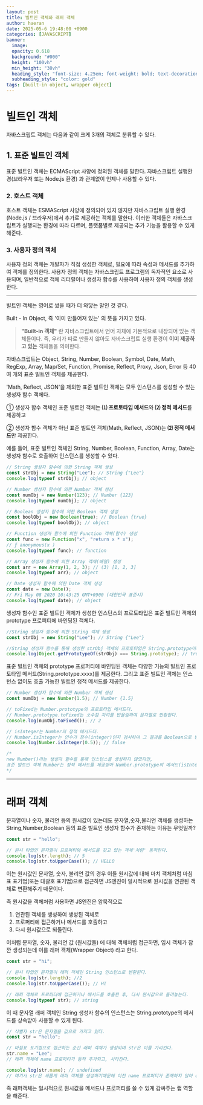 ```yaml
---
layout: post
title: 빌트인 객체와 래퍼 객체
author: haeran
date: 2025-05-6 19:48:00 +0900
categories: [JAVASCRIPT]
banner:
  image:
  opacity: 0.618
  background: "#000"
  height: "100vh"
  min_height: "38vh"
  heading_style: "font-size: 4.25em; font-weight: bold; text-decoration: underline"
  subheading_style: "color: gold"
tags: [built-in object, wrapper object]
---
```


# 빌트인 객체

자바스크립트 객체는 다음과 같이 크게 3개의 객체로 분류할 수 있다.

## 1. 표준 빌트인 객체

표준 빌트인 객체는 ECMAScript 사양에 정의된 객체를 말한다.
자바스크립트 실행환경(브라우저 또는 Node.js 환경) 과 관계없이 언제나 사용할 수 있다.

### 2. 호스트 객체

호스트 객체는 ESMAScript 사양에 정의되어 있지 않지만 자바스크립트 실행 환경(Node.js / 브라우저)에서 추가로 제공하는 객체를 말한다.
이러한 객체들은 자바스크립트가 실행되는 환경에 따라 다르며, 플랫폼별로 제공되는 추가 기능을 활용할 수 있게 해준다.

### 3. 사용자 정의 객체

사용자 정의 객체는 개발자가 직접 생성한 객체로, 필요에 따라 속성과 메서드를 추가하여 객체를 정의한다. 사용자 정의 객체는 자바스크립트 프로그램의 독자적인 요소로 사용되며, 일반적으로 객체 리터럴이나 생성자 함수를 사용하여 사용자 정의 객체를 생성한다.

---

빌트인 객체는 영어로 썼을 때가 더 와닿는 말인 것 같다.

Built - In Object, 즉 '이미 만들어져 있는' 의 뜻을 가지고 있다.

> **"Built-in 객체"** 란 자바스크립트에서 언어 자체에 기본적으로 내장되어 있는 객체들이다. 즉, 우리가 따로 만들지 않아도 자바스크립트 실행 환경이 **이미 제공하고 있는** 객체들을 의미한다.

자바스크립트는 Object, String, Number, Boolean, Symbol, Date, Math, RegExp, Array, Map/Set, Function, Promise, Reflect, Proxy, Json, Error 등 40여 개의 표준 빌트인 객체를 제공한다.

'Math, Reflect, JSON'을 제외한 표준 빌트인 객체는 모두 인스턴스를 생성할 수 있는 생성자 함수 객체다.

① 생성자 함수 객체인 표준 빌트인 객체는
**⑴ 프로토타입 메서드**와
**⑵ 정적 메서드**를 제공하고

② 생성자 함수 객체가 아닌 표준 빌트인 객체(Math, Reflect, JSON)는
**⑵ 정적 메서드**만 제공한다.

예를 들어, 표준 빌트인 객체인 String, Number, Boolean, Function, Array, Date는 생성자 함수로 호출하여 인스턴스를 생성할 수 있다.

```js
// String 생성자 함수에 의한 String 객체 생성
const strObj = new String("Lee"); // String {"Lee"}
console.log(typeof strObj); // object

// Number 생성자 함수에 의한 Number 객체 생성
const numObj = new Number(123); // Number {123}
console.log(typeof numObj); // object

// Boolean 생성자 함수에 의한 Boolean 객체 생성
const boolObj = new Boolean(true); // Boolean {true}
console.log(typeof boolObj); // object

// Function 생성자 함수에 의한 Function 객체(함수) 생성
const func = new Function("x", "return x * x");
// ƒ anonymous(x )
console.log(typeof func); // function

// Array 생성자 함수에 의한 Array 객체(배열) 생성
const arr = new Array(1, 2, 3); // (3) [1, 2, 3]
console.log(typeof arr); // object

// Date 생성자 함수에 의한 Date 객체 생성
const date = new Date();
// Fri May 08 2020 10:43:25 GMT+0900 (대한민국 표준시)
console.log(typeof date); // object
```

생성자 함수인 표준 빌트인 객체가 생성한 인스턴스의 프로토타입은 표준 빌트인 객체의 prototype 프로퍼티에 바인딩된 객체다.

```js
//String 생성자 함수에 의한 String 객체 생성
const strObj = new String("Lee"); // String {"Lee"}

//String 생성자 함수를 통해 생성한 strObj 객체의 프로토타입은 String.prototype이다.
console.log(Object.getPrototypeOf(strObj) === String.prototype); // true
```

표준 빌트인 객체의 prototype 프로퍼티에 바인딩된 객체는 다양한 기능의 빌트인 프로토타입 메서드(String.prototype.xxxx)를 제공한다. 그리고 표준 빌트인 객체는 인스턴스 없이도 호출 가능한 빌트인 정적 메서드를 제공한다.

```js
// Number 생성자 함수에 의한 Number 객체 생성
const numObj = new Number(1.5); // Number {1.5}

// toFixed는 Number.prototype의 프로토타입 메서드다.
// Number.prototype.toFixed는 소수점 자리를 반올림하여 문자열로 반환한다.
console.log(numObj.toFixed()); // 2

// isInteger는 Number의 정적 메서드다.
// Number.isInteger는 인수가 정수(integer)인지 검사하여 그 결과를 Boolean으로 반환한다.
console.log(Number.isInteger(0.5)); // false

/*
new Number()라는 생성자 함수를 통해 인스턴스를 생성하지 않았지만,
표준 빌트인 객체 Number는 정적 메서드를 제공받아 Number.prototype의 메서드(isInteger)를 사용하였다.
*/
```

---

# 래퍼 객체

문자열이나 숫자, 불리언 등의 원시값이 있는데도 문자열,숫자,불리언 객체를 생성하는 String,Number,Boolean 등의 표준 빌트인 생성자 함수가 존재하는 이유는 무엇일까?

```js
const str = "hello";

// 원시 타입인 문자열이 프로퍼티와 메서드를 갖고 있는 객체'처럼' 동작한다.
console.log(str.length); // 5
console.log(str.toUpperCase()); // HELLO
```

이는 원시값인 문자열, 숫자, 불리언 값의 경우 이들 원시값에 대해 마치 객체처럼 마침표 표기법(또는 대괄호 표기법)으로 접근하면 JS엔진이 일시적으로 원시값을 연관된 객체로 변환해주기 때문이다.

즉 원시값을 객체처럼 사용하면 JS엔진은 암묵적으로

1. 연관된 객체를 생성하여 생성된 객체로
2. 프로퍼티에 접근하거나 메서드를 호출하고
3. 다시 원시값으로 되돌린다.

이처럼 문자열, 숫자, 불리언 값 (원시값들) 에 대해 객체처럼 접근하면, 임시 객체가 잠깐 생성되는데 이를 래퍼 객체(Wrapper Object) 라고 한다.

```js
const str = "hi";

// 원시 타입인 문자열이 래퍼 객체인 String 인스턴스로 변환된다.
console.log(str.length); //2
console.log(str.toUpperCase()); // HI

// 래퍼 객체로 프로퍼티에 접근하거나 메서드를 호출한 후, 다시 원시값으로 돌려놓는다.
console.log(typeof str); // string
```

이 때 문자열 래퍼 객체인 String 생성자 함수의 인스턴스는 String.prototype의 메서드를 상속받아 사용할 수 있게 된다.

```js
// 식별자 str은 문자열을 값으로 가지고 있다.
const str = "hello";

// 마침표 표기법으로 접근하는 순간 래퍼 객체가 생성되며 str은 이를 가리킨다.
str.name = "Lee";
// 래퍼 객체에 name 프로퍼티가 동적 추가되고, 사라진다.

console.log(str.name); // undefined
// 여기서 str은 새롭게 래퍼 객체를 생성하기때문에 이전 name 프로퍼티가 존재하지 않아 undefined가 나온다.
```

즉 래퍼객체는 일시적으로 원시값을 메서드나 프로퍼티를 쓸 수 있게 감싸주는 랩 역할을 해준다.
